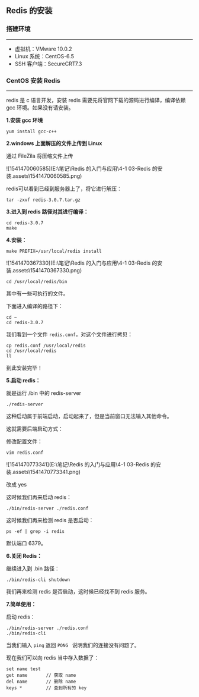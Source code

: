 ## Redis 的安装



### 搭建环境

---

- 虚拟机：VMware 10.0.2
- Linux 系统：CentOS-6.5
- SSH 客户端：SecureCRT7.3 



### CentOS 安装 Redis

---

redis 是 c 语言开发，安装 redis 需要先将官网下载的源码进行编译，编译依赖 gcc 环境。如果没有请安装。



**1.安装 gcc 环境**

```shell
yum install gcc-c++
```



**2.windows 上面解压的文件上传到 Linux**

通过 FileZila 将压缩文件上传

![1541470060585](E:\笔记\Redis 的入门与应用\4-1 03-Redis 的安装.assets\1541470060585.png)

redis可以看到已经到服务器上了，将它进行解压：

```shell
tar -zxvf redis-3.0.7.tar.gz
```



**3.进入到 redis 路径对其进行编译：**

```
cd redis-3.0.7
make 
```



**4.安装：**

```shell
make PREFIX=/usr/local/redis install
```

![1541470367330](E:\笔记\Redis 的入门与应用\4-1 03-Redis 的安装.assets\1541470367330.png)

```
cd /usr/local/redis/bin
```

其中有一些可执行的文件。

下面进入编译的路径下：

```shell
cd ~
cd redis-3.0.7
```

我们看到一个文件 `redis.conf`，对这个文件进行拷贝：

```
cp redis.conf /usr/local/redis
cd /usr/local/redis
ll
```

到此安装完毕！



**5.启动 redis：**

就是运行 /bin 中的 redis-server

```
./redis-server
```

这种启动属于前端启动，启动起来了，但是当前窗口无法输入其他命令。

这就需要后端启动方式：

修改配置文件：

```
vim redis.conf
```

![1541470773341](E:\笔记\Redis 的入门与应用\4-1 03-Redis 的安装.assets\1541470773341.png)

改成 yes

这时候我们再来启动 redis：

```shell
./bin/redis-server ./redis.conf
```

这时候我们再来检测 redis 是否启动：

```shell
ps -ef | grep -i redis
```

默认端口 6379。



**6.关闭 Redis：**

继续进入到 .bin 路径：

```shell
./bin/redis-cli shutdown
```

我们再来检测 redis 是否启动，这时候已经找不到 redis 服务。



**7.简单使用：**

 启动 redis：

```
./bin/redis-server ./redis.conf
./bin/redis-cli
```

当我们输入 `ping` 返回 `PONG ` 说明我们的连接没有问题了。

现在我们可以向 redis 当中存入数据了：

```
set name test
get name       // 获取 name
del name       // 删除 name
keys *         // 查到所有的 key
```

